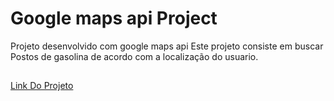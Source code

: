 <h1>Google maps api Project</h1>
Projeto desenvolvido com google maps api
Este projeto consiste em buscar Postos de gasolina de acordo com a localização do usuario.

##

<a href="https://gas-station-smoky.vercel.app/" target="_blank" rel="noreferrer nofollow">Link Do Projeto</a>


